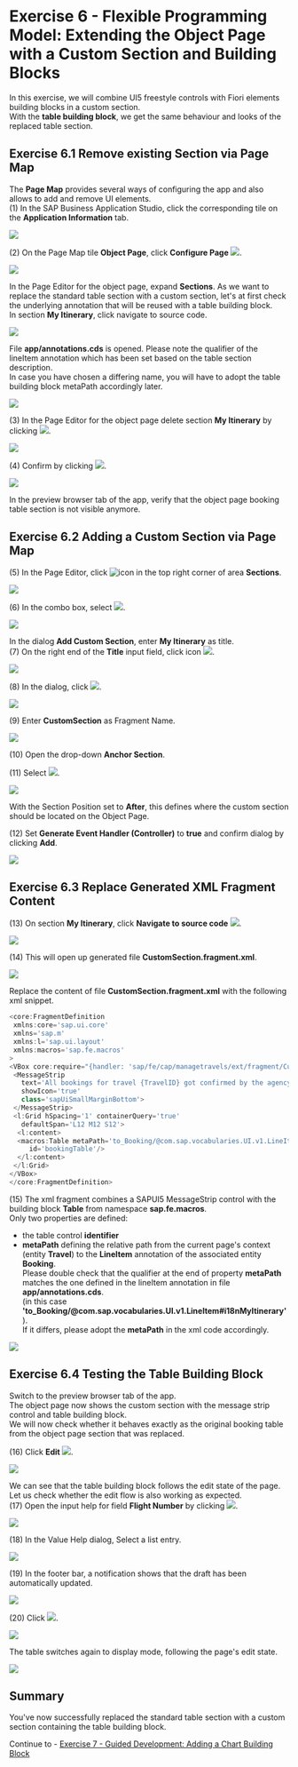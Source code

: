 # Exercise 6 - Flexible Programming Model: Extending the Object Page with a Custom Section and Building Blocks

In this exercise, we will combine UI5 freestyle controls with Fiori elements building blocks in a custom section.\
With the **table building block**, we get the same behaviour and looks of the replaced table section.

## Exercise 6.1 Remove existing Section via Page Map

The **Page Map** provides several ways of configuring the app and also allows to add and remove UI elements.\
\(1\) In the SAP Business Application Studio, click the corresponding tile on the **Application Information** tab.

![](./images/image1.png)

(2) On the Page Map tile **Object Page**, click **Configure Page** ![](./images/image4.png).

![](./images/image3.png)

In the Page Editor for the object page, expand **Sections**. As we want to replace the standard table section with a custom section, let's at first check the
underlying annotation that will be reused with a table building block.\
In section **My Itinerary**, click navigate to source code.

![](./images/navtoAnnotation1.png)

File **app/annotations.cds** is opened. Please note the qualifier of the lineItem annotation which has been set based on the table section description.\
In case you have chosen a differing name, you will have to adopt the table building block metaPath accordingly later.

![](./images/navtoAnnotation2.png)

(3) In the Page Editor for the object page delete section **My Itinerary** by clicking ![](./images/image6.png).

![](./images/image5.png)

(4) Confirm by clicking ![](./images/image8.png).

![](./images/image7.png)

In the preview browser tab of the app, verify that the object page booking table section is not visible anymore.

## Exercise 6.2 Adding a Custom Section via Page Map

(5) In the Page Editor, click ![icon](./images/image10.png)  in the top right corner of area **Sections**.

![](./images/image9.png)

(6) In the combo box, select ![](./images/image12.png).

![](./images/image11.png)

In the dialog **Add Custom Section**, enter **My Itinerary** as title.\
(7) On the right end of the **Title** input field, click icon ![](./images/image14.png).

![](./images/image13.png)

(8) In the dialog, click ![](./images/image16.png).

![](./images/image15.png)

(9) Enter **CustomSection** as Fragment Name.

![](./images/image17.png)

(10) Open the drop-down **Anchor Section**.

(11) Select ![](./images/image21.png).

![](./images/image19.png)

With the Section Position set to **After**, this defines where the custom section should be located on the Object Page.

(12) Set **Generate Event Handler (Controller)** to **true** and confirm dialog by clicking  **Add**.

![](./images/image22.png)

## Exercise 6.3 Replace Generated XML Fragment Content

(13) On section **My Itinerary**, click **Navigate to source code** ![](./images/image26.png).

![](./images/image25.png)

(14) This will open up generated file **CustomSection.fragment.xml**.

![](./images/image27.png)

 Replace the content of file **CustomSection.fragment.xml** with the following xml snippet.

 ```js
<core:FragmentDefinition
  xmlns:core='sap.ui.core'
  xmlns='sap.m'
  xmlns:l='sap.ui.layout'
  xmlns:macros='sap.fe.macros'
>
 <VBox core:require="{handler: 'sap/fe/cap/managetravels/ext/fragment/CustomSection'}">  
  <MessageStrip
    text='All bookings for travel {TravelID} got confirmed by the agency.'
    showIcon='true'
    class='sapUiSmallMarginBottom'>
  </MessageStrip>     
  <l:Grid hSpacing='1' containerQuery='true'
    defaultSpan='L12 M12 S12'>
   <l:content>
   <macros:Table metaPath='to_Booking/@com.sap.vocabularies.UI.v1.LineItem#i18nMyItinerary'
      id='bookingTable'/>
   </l:content>
  </l:Grid>
 </VBox>
</core:FragmentDefinition>
```

(15) The xml fragment combines a SAPUI5 MessageStrip control with the building block **Table** from namespace **sap.fe.macros**.\
Only two properties are defined:

- the table control **identifier**
- **metaPath** defining the relative path from the current page's context (entity **Travel**) to the **LineItem** annotation of the associated entity **Booking**.\
   Please double check that the qualifier at the end of property **metaPath** matches the one defined in the lineItem annotation in file **app/annotations.cds**.\
     (in this case **'to_Booking/@com.sap.vocabularies.UI.v1.LineItem#i18nMyItinerary'**).\
   If it differs, please adopt the **metaPath** in the xml code accordingly.

![](./images/image28.png)

## Exercise 6.4 Testing the Table Building Block

Switch to the preview browser tab of the app.\
The object page now shows the custom section with the message strip control and table building block.\
We will now check whether it behaves exactly as the original booking table from the object page section that was replaced.

(16) Click **Edit** ![](./images/image30.png).

![](./images/image29.png)

We can see that the table building block follows the edit state of the page.\
Let us check whether the edit flow is also working as expected.\
(17) Open the input help for field **Flight Number** by clicking ![](./images/image32.png).

![](./images/image31.png)

(18) In the Value Help dialog, Select a list entry.

![](./images/image33.png)

(19) In the footer bar, a notification shows that the draft has been automatically updated.

![](./images/image35.png)

(20) Click ![](./images/image38.png).

![](./images/image37.png)

The table switches again to display mode, following the page's edit state.

![](./images/image39.png)

## Summary

You've now successfully replaced the standard table section with a custom section containing the table building block.

Continue to - [Exercise 7 - Guided Development: Adding a Chart Building Block](../ex7/README.md)
